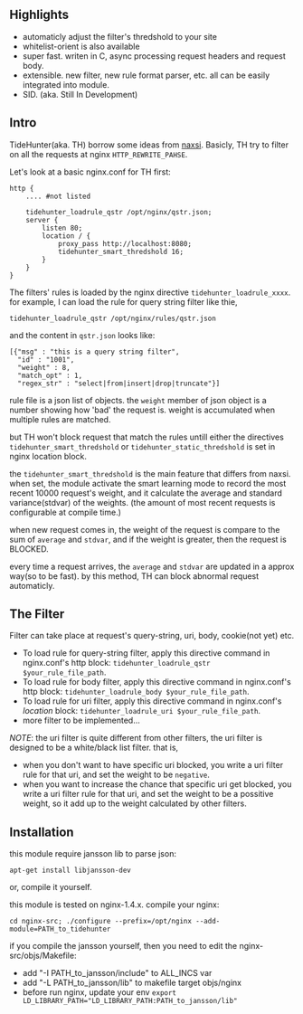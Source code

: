 ## Highlights

- automaticly adjust the filter's thredshold to your site
- whitelist-orient is also available
- super fast. writen in C, async processing request headers and request body.
- extensible. new filter, new rule format parser, etc. all can be easily integrated into module.
- SID. (aka. Still In Development)

## Intro

TideHunter(aka. TH) borrow some ideas from [naxsi](https://github.com/nbs-system/naxsi).
Basicly, TH try to filter on all the requests at nginx `HTTP_REWRITE_PAHSE`.

Let's look at a basic nginx.conf for TH first:

    http {
        .... #not listed

        tidehunter_loadrule_qstr /opt/nginx/qstr.json;
        server {
            listen 80;
            location / {
                proxy_pass http://localhost:8080;
                tidehunter_smart_thredshold 16;
            }
        }
    }

The filters' rules is loaded by the nginx directive `tidehunter_loadrule_xxxx`.
for example, I can load the rule for query string filter like thie,

    tidehunter_loadrule_qstr /opt/nginx/rules/qstr.json

and the content in `qstr.json` looks like:

    [{"msg" : "this is a query string filter",
      "id" : "1001",
      "weight" : 8,
      "match_opt" : 1,
      "regex_str" : "select|from|insert|drop|truncate"}]

rule file is a json list of objects. the `weight` member of json object is a
number showing how 'bad' the request is. weight is accumulated when multiple rules
are matched.

but TH won't block request that match the rules untill either the directives
`tidehunter_smart_thredshold` or `tidehunter_static_thredshold` is set
in nginx location block.

the `tidehunter_smart_thredshold` is the main feature that differs from naxsi.
when set, the module activate the smart learning mode to record the most recent
10000 request's weight, and it calculate the average and standard variance(stdvar) of the weights.
(the amount of most recent requests is configurable at compile time.)

when new request comes in, the weight of the request is compare to the sum of `average` and `stdvar`,
and if the weight is greater, then the request is BLOCKED.

every time a request arrives, the `average` and `stdvar` are updated in a approx way(so to be fast).
by this method, TH can block abnormal request automaticly.


## The Filter

Filter can take place at request's query-string, uri, body, cookie(not yet) etc.

- To load rule for query-string filter, apply this directive command in nginx.conf's http block:
`tidehunter_loadrule_qstr $your_rule_file_path`.
- To load rule for body filter, apply this directive command in nginx.conf's http block:
`tidehunter_loadrule_body $your_rule_file_path`.
- To load rule for uri filter, apply this directive command in nginx.conf's _location_ block:
`tidehunter_loadrule_uri $your_rule_file_path`.
- more filter to be implemented...

_NOTE_: the uri filter is quite different from other filters, the uri filter is designed to be a
white/black list filter. that is,

- when you don't want to have specific uri blocked, you write a uri filter
rule for that uri, and set the weight to be `negative`.
- when you want to increase the chance that specific uri get blocked, you write a uri filter
rule for that uri, and set the weight to be a possitive weight, so it add up to the weight
calculated by other filters.

## Installation

this module require jansson lib to parse json:

    apt-get install libjansson-dev

or, compile it yourself.

this module is tested on nginx-1.4.x. compile your nginx:

    cd nginx-src; ./configure --prefix=/opt/nginx --add-module=PATH_to_tidehunter

if you compile the jansson yourself, then you need to edit the nginx-src/objs/Makefile:

- add "-I PATH\_to\_jansson/include" to ALL_INCS var
- add "-L PATH\_to\_jansson/lib" to makefile target objs/nginx
- before run nginx, update your env `export LD_LIBRARY_PATH="LD_LIBRARY_PATH:PATH_to_jansson/lib"`
